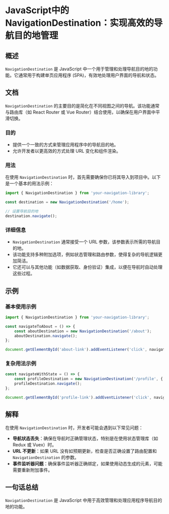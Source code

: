<!--
Meta Description: # JavaScript中的NavigationDestination：实现高效的导航目的地管理 ## 概述 `NavigationDestination` 是 JavaScript 中一个用于管理和处理导航目的地的功能。它通常用于构建单页应用程序 (SPA)，有效地处理用户界面的导航和状态。 ##...
Meta Keywords: navigationdestination, javascript, const, url, new
-->

# JavaScript中的NavigationDestination：实现高效的导航目的地管理

## 概述
`NavigationDestination` 是 JavaScript 中一个用于管理和处理导航目的地的功能。它通常用于构建单页应用程序 (SPA)，有效地处理用户界面的导航和状态。

## 文档
`NavigationDestination` 的主要目的是简化在不同视图之间的导航。该功能通常与路由库（如 React Router 或 Vue Router）结合使用，以确保在用户界面中平滑切换。

### 目的
- 提供一个一致的方式来管理应用程序中的导航目的地。
- 允许开发者以更高效的方式处理 URL 变化和组件渲染。

### 用法
在使用 `NavigationDestination` 时，首先需要确保你已将其导入到项目中。以下是一个基本的用法示例：

```javascript
import { NavigationDestination } from 'your-navigation-library';

const destination = new NavigationDestination('/home');

// 设置导航目的地
destination.navigate();
```

### 详细信息
- `NavigationDestination` 通常接受一个 URL 参数，该参数表示所需的导航目的地。
- 该功能支持多种附加选项，例如状态管理和路由参数，使得复杂的导航逻辑更加简洁。
- 它还可以与其他功能（如数据获取、身份验证）集成，以便在导航时自动处理这些过程。

## 示例
### 基本使用示例

```javascript
import { NavigationDestination } from 'your-navigation-library';

const navigateToAbout = () => {
    const aboutDestination = new NavigationDestination('/about');
    aboutDestination.navigate();
};

document.getElementById('about-link').addEventListener('click', navigateToAbout);
```

### 复杂用法示例

```javascript
const navigateWithState = () => {
    const profileDestination = new NavigationDestination('/profile', { state: { userId: 123 } });
    profileDestination.navigate();
};

document.getElementById('profile-link').addEventListener('click', navigateWithState);
```

## 解释
在使用 `NavigationDestination` 时，开发者可能会遇到以下常见问题：
- **导航状态丢失**：确保在导航时正确管理状态，特别是在使用状态管理库（如 Redux 或 Vuex）时。
- **URL 不更新**：如果 URL 没有如预期更新，检查是否正确设置了路由配置和 `NavigationDestination` 的参数。
- **事件监听器问题**：确保事件监听器正确绑定，如果使用动态生成的元素，可能需要重新附加事件。

## 一句话总结
`NavigationDestination` 是 JavaScript 中用于高效管理和处理应用程序导航目的地的功能。